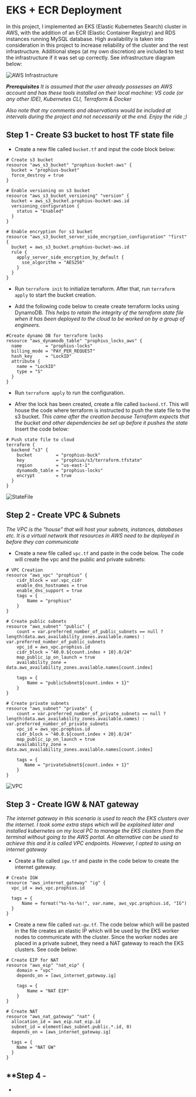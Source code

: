 # EKS + ECR Deployment

In this project, I implemented an EKS (Elastic Kubernetes Search) cluster in AWS, with the addition of an ECR (Elastic Container Registry) and RDS instances running MySQL database. High availability is taken into consideration in this project to increase reliability of the cluster and the rest infrastructure. Additional steps (at my own discretion) are included to test the infrastructure if it was set up correctly. See infrastructure diagram below:

![AWS Infrastructure](images/prophiusinfra.png)

***Prerequisites***
*It is assumed that the user already possesses an AWS account and has these tools installed on their local machine: VS code (or any other IDE), Kubernetes CLI, Terraform & Docker*

*Also note that my comments and observations would be included at intervals during the project and not necessarily at the end. Enjoy the ride ;)*

**Step 1 - Create S3 bucket to host TF state file**
---

- Create a new file called `bucket.tf` and input the code block below:

```
# Create s3 bucket
resource "aws_s3_bucket" "prophius-bucket-aws" {
  bucket = "prophius-bucket"
  force_destroy = true
}

# Enable versioning on s3 bucket
resource "aws_s3_bucket_versioning" "version" {
  bucket = aws_s3_bucket.prophius-bucket-aws.id
  versioning_configuration {
    status = "Enabled"
  }
}

# Enable encryption for s3 bucket
resource "aws_s3_bucket_server_side_encryption_configuration" "first" {
  bucket = aws_s3_bucket.prophius-bucket-aws.id
  rule {
    apply_server_side_encryption_by_default {
      sse_algorithm = "AES256"
    }
  }
}
```

- Run `terraform init` to initialize terraform. After that, run `terraform apply` to start the bucket creation.

- Add the following code below to create create terraform locks using DynamoDB. *This helps to retain the integrity of the terraform state file when it has been deployed to the cloud to be worked on by a group of engineers.*

```
#Create dynamo DB for terraform locks
resource "aws_dynamodb_table" "prophius_locks_aws" {
  name         = "prophius-locks"
  billing_mode = "PAY_PER_REQUEST"
  hash_key     = "LockID"
  attribute {
    name = "LockID"
    type = "S"
  }
}
```

- Run `terraform apply` to run the configuration.

- Afrer the lock has been created, create a file called `backend.tf`. This will house the code where terraform is instructed to push the state file to the s3 bucket. *This came after the creation because Terraform expects that the bucket and other dependencies be set up before it pushes the state* Insert the code below:

```
# Push state file to cloud
terraform {
  backend "s3" {
    bucket         = "prophius-buck"
    key            = "prophius/s3/terraform.tfstate"
    region         = "us-east-1"
    dynamodb_table = "prophius-locks"
    encrypt        = true
  }
}
```

![StateFile](images/statefile.png)

**Step 2 - Create VPC & Subnets**
---

*The VPC is the "house" that will host your subnets, instances, databases etc. It is a virtual network that resources in AWS need to be deployed in before they can communicate*

- Create a new file called `vpc.tf` and paste in the code below. The code will create the vpc and the public and private subnets:

```
# VPC Creation
resource "aws_vpc" "prophius" {
    cidr_block = var.vpc_cidr
    enable_dns_hostnames = true
    enable_dns_support = true
    tags = {
        Name = "prophius"
    }
}

# Create public subnets
resource "aws_subnet" "public" {
    count = var.preferred_number_of_public_subnets == null ? length(data.aws_availability_zones.available.names) : var.preferred_number_of_public_subnets
    vpc_id = aws_vpc.prophius.id
    cidr_block = "40.0.${count.index + 10}.0/24"
    map_public_ip_on_launch = true
    availability_zone = data.aws_availability_zones.available.names[count.index]

    tags = {
        Name = "publicSubnet${count.index + 1}"
    }
}

# Create private subnets
resource "aws_subnet" "private" {
    count = var.preferred_number_of_private_subnets == null ? length(data.aws_availability_zones.available.names) : var.preferred_number_of_private_subnets
    vpc_id = aws_vpc.prophius.id
    cidr_block = "40.0.${count.index + 20}.0/24"
    map_public_ip_on_launch = true
    availability_zone = data.aws_availability_zones.available.names[count.index]

    tags = {
       Name = "privateSubnet${count.index + 1}"
    }
}
```

![VPC](images/vpc.png)

**Step 3 - Create IGW & NAT gateway**
---

*The internet gateway in this scenario is used to reach the EKS clusters over the internet. I took some extra steps which will be explained later and installed kubernetes on my local PC to manage the EKS clusters from the terminal without going to the AWS portal. An alternative can be used to achieve this and it is called VPC endpoints. However, I opted to using an internet gateway*

- Create a file called `igw.tf` and paste in the code below to create the internet gateway.

```
# Create IGW
resource "aws_internet_gateway" "ig" {
  vpc_id = aws_vpc.prophius.id

  tags = {
      Name = format("%s-%s-%s!", var.name, aws_vpc.prophius.id, "IG")
  }
}
```

- Create a new file called `nat-gw.tf`. The code below which will be pasted in the file creates an elastic IP which will be used by the EKS worker nodes to communicate with the cluster. Since the worker nodes are placed in a private subnet, they need a NAT gateway to reach the EKS clusters. See code below:

```
# Create EIP for NAT
resource "aws_eip" "nat_eip" {
    domain = "vpc"
    depends_on = [aws_internet_gateway.ig]

    tags = {
        Name = "NAT EIP"
    }
}

# Create NAT
resource "aws_nat_gateway" "nat" {
  allocation_id = aws_eip.nat_eip.id
  subnet_id = element(aws_subnet.public.*.id, 0)
  depends_on = [aws_internet_gateway.ig]

  tags = {
    Name = "NAT GW"
  }
}
```

**Step 4 - 
---

-
